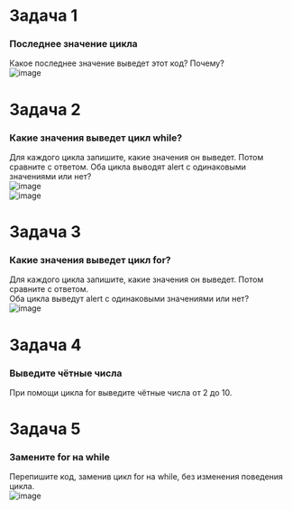 # Задача 1  
### Последнее значение цикла  
Какое последнее значение выведет этот код? Почему?  
![image](https://user-images.githubusercontent.com/113675674/209465496-5503153c-309c-433d-a33f-de6d4b1c4442.png)


# Задача 2  
### Какие значения выведет цикл while?  
Для каждого цикла запишите, какие значения он выведет. Потом сравните с ответом. 
Оба цикла выводят alert с одинаковыми значениями или нет?  
![image](https://user-images.githubusercontent.com/113675674/209465620-683ed026-9088-48be-8679-0136fa4ff805.png)   
![image](https://user-images.githubusercontent.com/113675674/209465629-45b9a1d6-2764-4a09-ac02-f9ba1272eef3.png)  

# Задача 3  
###   Какие значения выведет цикл for?  
Для каждого цикла запишите, какие значения он выведет. Потом сравните с ответом.  
Оба цикла выведут alert с одинаковыми значениями или нет?  
![image](https://user-images.githubusercontent.com/113675674/209474532-559c89e1-96ce-4482-a3bc-5d4e1fb7a470.png)  


# Задача 4  
### Выведите чётные числа  
При помощи цикла for выведите чётные числа от 2 до 10.  

# Задача 5  
### Замените for на while  
Перепишите код, заменив цикл for на while, без изменения поведения цикла.  
![image](https://user-images.githubusercontent.com/113675674/209534823-6697de91-9c14-42fb-b17a-21d47de47489.png)  
